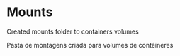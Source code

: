 # Mounts 

Created mounts folder to containers volumes 

Pasta de montagens criada para volumes de contêineres

